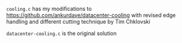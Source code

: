 
`cooling.c` has my modifications to
https://github.com/ankurdave/datacenter-cooling
with revised edge handling and different cutting technique by Tim Chklovski

`datacenter-cooling.c` is the original solution
